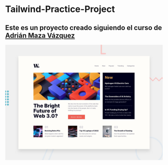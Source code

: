 # Tailwind-Practice-Project

## Este es un proyecto creado siguiendo el curso de [Adrián Maza Vázquez](https://www.linkedin.com/in/adrian-maza-vazquez/)

![Portada](./src/assets/desktop-preview.jpg)

